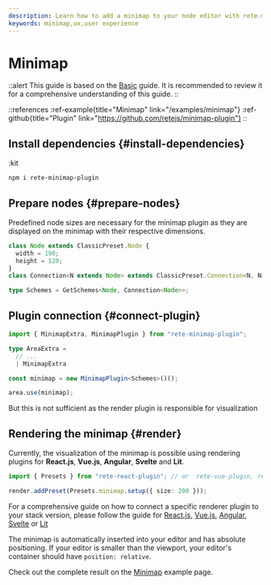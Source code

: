 ```yaml
---
description: Learn how to add a minimap to your node editor with rete-minimap-plugin, and improve your users' experience with this step-by-step guide
keywords: minimap,ux,user experience
---
```


# Minimap

::alert
This guide is based on the [Basic](/docs/guides/basic) guide. It is recommended to review it for a comprehensive understanding of this guide.
::

::references
:ref-example{title="Minimap" link="/examples/minimap"}
:ref-github{title="Plugin" link="https://github.com/retejs/minimap-plugin"}
::

## Install dependencies {#install-dependencies}

:kit

```bash
npm i rete-minimap-plugin
```

## Prepare nodes {#prepare-nodes}

Predefined node sizes are necessary for the minimap plugin as they are displayed on the minimap with their respective dimensions.

```ts
class Node extends ClassicPreset.Node {
  width = 190;
  height = 120;
}
class Connection<N extends Node> extends ClassicPreset.Connection<N, N> {}

type Schemes = GetSchemes<Node, Connection<Node>>;
```

## Plugin connection {#connect-plugin}

```ts
import { MinimapExtra, MinimapPlugin } from "rete-minimap-plugin";

type AreaExtra =
  // ...
  | MinimapExtra

const minimap = new MinimapPlugin<Schemes>()();

area.use(minimap);
```

But this is not sufficient as the render plugin is responsible for visualization

## Rendering the minimap {#render}

Currently, the visualization of the minimap is possible using rendering plugins for **React.js**, **Vue.js**, **Angular**, **Svelte** and **Lit**.

```ts
import { Presets } from "rete-react-plugin"; // or  rete-vue-plugin, rete-angular-plugin, rete-svelte-plugin, @retejs/lit-plugin

render.addPreset(Presets.minimap.setup({ size: 200 }));
```

For a comprehensive guide on how to connect a specific renderer plugin to your stack version, please follow the guide for
[React.js](/docs/guides/renderers/react), [Vue.js](/docs/guides/renderers/vue), [Angular](/docs/guides/renderers/angular), [Svelte](/docs/guides/renderers/svelte) or [Lit](/docs/guides/renderers/lit)

The minimap is automatically inserted into your editor and has absolute positioning. If your editor is smaller than the viewport, your editor's container should have `position: relative`.

Check out the complete result on the [Minimap](/examples/minimap) example page.
